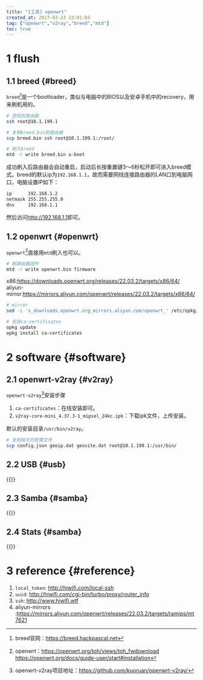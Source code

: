```yaml
---
title: "[工具] openwrt"
created_at: 2017-03-23 23:01:03
tag: ["openwrt","v2ray","breed","mtd"]
toc: true
---
```


# 1 flush

## 1.1 breed {#breed}

`breed`[^breed]是一个bootloader，类似与电脑中的BIOS以及安卓手机中的recovery，用来刷机用的。

```sh
# 登陆到路由器
ssh root@10.1.199.1

# 复制breed.bin到路由器
scp breed.bin ssh root@10.1.199.1:/root/

# 刷入breed
mtd -r write breed.bin u-boot
```

成功刷入后路由器会自动重启，启动后长按重置键3～6秒松开即可进入breed模式。breed的默认ip为`192.168.1.1`，故而需要网线连接路由器的LAN口到电脑网口，电脑设置IP如下：
```sh
ip      192.168.1.2
netmask 255.255.255.0
dns     192.168.1.1
```
然后访问<http://192.168.1.1>即可。

## 1.2 openwrt {#openwrt}

`openwrt`[^openwrt]直接用`mtd`刷入也可以。

```sh
# 刷路由器固件
mtd -r write openwrt.bin firmware
```

x86:<https://downloads.openwrt.org/releases/22.03.2/targets/x86/64/>
aliyun-mirror:<https://mirrors.aliyun.com/openwrt/releases/22.03.2/targets/x86/64/>
```bash
# mirror
sed -i 's_downloads.openwrt.org_mirrors.aliyun.com/openwrt_' /etc/opkg/distfeeds.conf

# 安装ca-certificates
opkg update
opkg install ca-certificates
```

# 2 software {#software}

## 2.1 openwrt-v2ray {#v2ray}

`openwrt-v2ray`[^openwrt-v2ray]安装步骤
1. `ca-certificates`：在线安装即可。
2. `v2ray-core-mini_4.37.3-1_mipsel_24kc.ipk`：下载ipk文件，上传安装。

默认的安装目录`/usr/bin/v2ray`。
```sh
# 复制相关的配置文件
scp config.json geoip.dat geosite.dat root@10.1.199.1:/usr/bin/
```

## 2.2 USB {#usb}

{{<highlight-file path="usb.sh" lang="sh">}}


## 2.3 Samba {#samba}

{{<highlight-file path="samba.sh" lang="sh">}}

## 2.4 Stats {#samba}

{{<highlight-file path="stats.sh" lang="sh">}}


# 3 reference {#reference}

1. `local_token`: <http://hiwifi.com/local-ssh>
2. `uuid`: <http://hiwifi.com/cgi-bin/turbo/proxy/router_info>
3. `ssh`: <http://www.hiwifi.wtf>
4. aliyun-mirrors :<https://mirrors.aliyun.com/openwrt/releases/22.03.2/targets/ramips/mt7621>


[^breed]:breed官网：<https://breed.hackpascal.net>
[^openwrt]:openwrt：<https://openwrt.org/toh/views/toh_fwdownload> <https://openwrt.org/docs/guide-user/start#installation>
[^openwrt-v2ray]:openwrt-v2ray项目地址：<https://github.com/kuoruan/openwrt-v2ray/>


